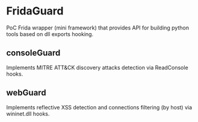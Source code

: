 # FridaGuard
PoC Frida wrapper (mini framework) that provides API for building python tools based on dll exports hooking.

## consoleGuard
Implements MITRE ATT&CK discovery attacks detection via ReadConsole hooks.

## webGuard
Implements reflective XSS detection and connections filtering (by host) via wininet.dll hooks.
